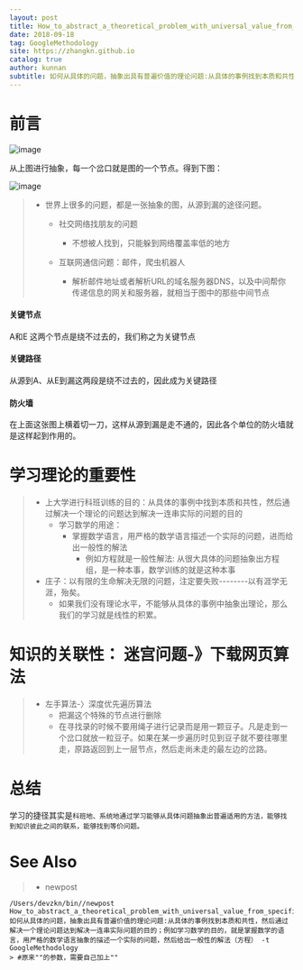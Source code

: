 ```yaml
---
layout: post
title: How_to_abstract_a_theoretical_problem_with_universal_value_from_specific_problems
date: 2018-09-18
tag: GoogleMethodology
site: https://zhangkn.github.io
catalog: true
author: kunnan
subtitle: 如何从具体的问题，抽象出具有普遍价值的理论问题:从具体的事例找到本质和共性，然后通过解决一个理论问题达到解决一连串实际问题的目的；例如学习数学的目的，就是掌握数学的语言，用严格的数学语言抽象的描述一个实际的问题，然后给出一般性的解法（方程）
---
```




# 前言



![image](https://ws3.sinaimg.cn/large/af39b376gy1fvdhp3pk2jj20d009r74p.jpg)



从上图进行抽象，每一个岔口就是图的一个节点。得到下图：



![image](https://ws3.sinaimg.cn/large/af39b376gy1fvdhqbfflfj20d009rt9p.jpg)

> * 世界上很多的问题，都是一张抽象的图，从源到漏的途径问题。
>
>   * 社交网络找朋友的问题
>
>     * 不想被人找到，只能躲到网络覆盖率低的地方
>
>   * 互联网通信问题：邮件，爬虫机器人
>
>     * 解析邮件地址或者解析URL的域名服务器DNS，以及中间帮你传递信息的网关和服务器，就相当于图中的那些中间节点
>



#### 关键节点

A和E 这两个节点是绕不过去的，我们称之为关键节点

#### 关键路径 

 从源到A、从E到漏这两段是绕不过去的，因此成为关键路径



#### 防火墙



在上面这张图上横着切一刀，这样从源到漏是走不通的，因此各个单位的防火墙就是这样起到作用的。





# 学习理论的重要性

> * 上大学进行科班训练的目的：从具体的事例中找到本质和共性，然后通过解决一个理论的问题达到解决一连串实际的问题的目的
>   * 学习数学的用途：
>     * 掌握数学语言，用严格的数学语言描述一个实际的问题，进而给出一般性的解法
>       * 例如方程就是一般性解法: 从很大具体的问题抽象出方程组，是一种本事，数学训练的就是这种本事
> * 庄子：以有限的生命解决无限的问题，注定要失败--------以有涯学无涯，殆矣。
>   * 如果我们没有理论水平，不能够从具体的事例中抽象出理论，那么我们的学习就是线性的积累。



# 知识的关联性： 迷宫问题-》下载网页算法



> * 左手算法-〉深度优先遍历算法
>   * 把漏这个特殊的节点进行删除
>   * 在寻找录的时候不要用绳子进行记录而是用一颗豆子。凡是走到一个岔口就放一粒豆子。如果在某一步遍历时见到豆子就不要往哪里走，原路返回到上一层节点，然后走尚未走的最左边的岔路。



# 总结



学习的捷径其实是`科班地、系统地通过学习能够从具体问题抽象出普遍适用的方法，能够找到知识彼此之间的联系，能够找到等价问题。`

# See Also 

>* newpost 
>
```
/Users/devzkn/bin//newpost How_to_abstract_a_theoretical_problem_with_universal_value_from_specific_problems 如何从具体的问题，抽象出具有普遍价值的理论问题:从具体的事例找到本质和共性，然后通过解决一个理论问题达到解决一连串实际问题的目的；例如学习数学的目的，就是掌握数学的语言，用严格的数学语言抽象的描述一个实际的问题，然后给出一般性的解法（方程） -t GoogleMethodology
> #原来""的参数，需要自己加上""
```

